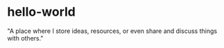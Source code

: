 # hello-world
"A place where I store ideas, resources, or even share and discuss things with others."
